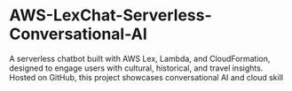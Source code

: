 # AWS-LexChat-Serverless-Conversational-AI
A serverless chatbot built with AWS Lex, Lambda, and CloudFormation, designed to engage users with cultural, historical, and travel insights. Hosted on GitHub, this project showcases conversational AI and cloud skill

